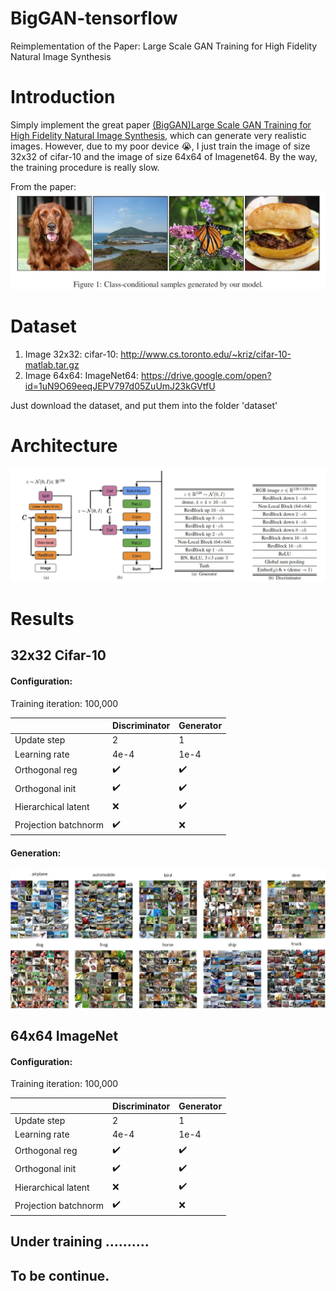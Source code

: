 # BigGAN-tensorflow
Reimplementation of the Paper: Large Scale GAN Training for High Fidelity Natural Image Synthesis

# Introduction
Simply implement the great paper [(BigGAN)Large Scale GAN Training for High Fidelity Natural Image Synthesis](https://arxiv.org/pdf/1809.11096), which can generate very realistic images. However, due to my poor device :sob:, I just train the image of size 32x32 of cifar-10 and the image of size 64x64 of Imagenet64. By the way, the training procedure is really slow.

From the paper:
![](https://github.com/MingtaoGuo/BigGAN-tensorflow/blob/master/IMGS/paper.jpg)

# Dataset
1. Image 32x32: cifar-10: http://www.cs.toronto.edu/~kriz/cifar-10-matlab.tar.gz
2. Image 64x64: ImageNet64: https://drive.google.com/open?id=1uN9O69eeqJEPV797d05ZuUmJ23kGVtfU

Just download the dataset, and put them into the folder 'dataset'

# Architecture
![](https://github.com/MingtaoGuo/BigGAN-tensorflow/blob/master/IMGS/architecture.jpg)

# Results
32x32 Cifar-10
--------------
#### Configuration:
Training iteration: 100,000

||Discriminator|Generator|
|-|-|-|
|Update step|2|1|
|Learning rate|4e-4|1e-4|
|Orthogonal reg|:heavy_check_mark:|:heavy_check_mark:|
|Orthogonal init|:heavy_check_mark:|:heavy_check_mark:|
|Hierarchical latent|:x:|:heavy_check_mark:|
|Projection batchnorm|:heavy_check_mark:|:x:|

#### Generation:
![](https://github.com/MingtaoGuo/BigGAN-tensorflow/blob/master/IMGS/cifar10.jpg)

64x64 ImageNet
--------------
#### Configuration:
Training iteration: 100,000

||Discriminator|Generator|
|-|-|-|
|Update step|2|1|
|Learning rate|4e-4|1e-4|
|Orthogonal reg|:heavy_check_mark:|:heavy_check_mark:|
|Orthogonal init|:heavy_check_mark:|:heavy_check_mark:|
|Hierarchical latent|:x:|:heavy_check_mark:|
|Projection batchnorm|:heavy_check_mark:|:x:|

Under training ..........
-----------
To be continue.
-----------------
